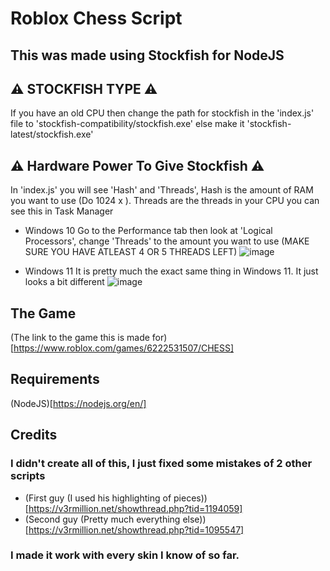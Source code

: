 
# Roblox Chess Script
## This was made using Stockfish for NodeJS

## ⚠️ STOCKFISH TYPE ⚠️
If you have an old CPU then change the path for stockfish in the 'index.js' file to 'stockfish-compatibility/stockfish.exe' else make it 'stockfish-latest/stockfish.exe'

## ⚠️ Hardware Power To Give Stockfish ⚠️
In 'index.js' you will see 'Hash' and 'Threads', Hash is the amount of RAM you want to use (Do 1024 x <GB of RAM to use>). Threads are the threads in your CPU you can see this in Task Manager
- Windows 10
Go to the Performance tab then look at 'Logical Processors', change 'Threads' to the amount you want to use (MAKE SURE YOU HAVE ATLEAST 4 OR 5 THREADS LEFT)
![image](https://user-images.githubusercontent.com/80098945/209549257-f87d1f87-622f-4b0b-879a-7882caf7ce72.png)

- Windows 11
It is pretty much the exact same thing in Windows 11. It just looks a bit different
![image](https://user-images.githubusercontent.com/80098945/209549508-376f214f-6abe-4b2f-a0b6-eb1152542c7e.png)


## The Game
(The link to the game this is made for)[https://www.roblox.com/games/6222531507/CHESS]

## Requirements
(NodeJS)[https://nodejs.org/en/]
## Credits
### I didn't create all of this, I just fixed some mistakes of 2 other scripts
- (First guy (I used his highlighting of pieces))[https://v3rmillion.net/showthread.php?tid=1194059]
- (Second guy (Pretty much everything else))[https://v3rmillion.net/showthread.php?tid=1095547]
### I made it work with every skin I know of so far.
